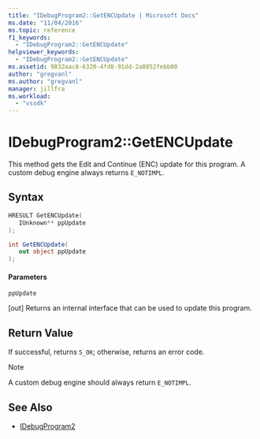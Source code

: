 ```yaml
---
title: "IDebugProgram2::GetENCUpdate | Microsoft Docs"
ms.date: "11/04/2016"
ms.topic: reference
f1_keywords:
  - "IDebugProgram2::GetENCUpdate"
helpviewer_keywords:
  - "IDebugProgram2::GetENCUpdate"
ms.assetid: 9832aac8-6320-4fd8-91dd-2a0852febb00
author: "gregvanl"
ms.author: "gregvanl"
manager: jillfra
ms.workload:
  - "vssdk"
---
```

# IDebugProgram2::GetENCUpdate
This method gets the Edit and Continue (ENC) update for this program. A custom debug engine always returns `E_NOTIMPL`.

## Syntax

```cpp
HRESULT GetENCUpdate( 
   IUnknown** ppUpdate
);
```

```csharp
int GetENCUpdate(
   out object ppUpdate
);
```

#### Parameters
 `ppUpdate`

 [out] Returns an internal interface that can be used to update this program.

## Return Value
 If successful, returns `S_OK`; otherwise, returns an error code.

> [!NOTE]
>  A custom debug engine should always return `E_NOTIMPL`.

## See Also
- [IDebugProgram2](../../../extensibility/debugger/reference/idebugprogram2.md)
